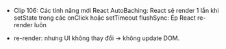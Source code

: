 - Clip 106: Các tính năng mới React
  AutoBaching: React sẽ render 1 lần khi setState trong các onClick hoặc setTimeout
  flushSync: Ép React re-render luôn

- re-render: nhưng UI không thay đổi -> không update DOM.

